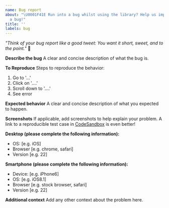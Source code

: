 ```yaml
---
name: Bug report
about: "\U0001F41E Run into a bug whilst using the library? Help us improve by reporting
  a bug!"
title: ''
labels: bug
---
```


_"Think of your bug report like a good tweet: You want it short, sweet, and to the point."_ 🐞

**Describe the bug**
A clear and concise description of what the bug is.

**To Reproduce**
Steps to reproduce the behavior:
1. Go to '...'
2. Click on '....'
3. Scroll down to '....'
4. See error

**Expected behavior**
A clear and concise description of what you expected to happen.

**Screenshots**
If applicable, add screenshots to help explain your problem. A link to a reproducible test case in [CodeSandbox](https://codesandbox.io) is even better!

**Desktop (please complete the following information):**
 - OS: [e.g. iOS]
 - Browser [e.g. chrome, safari]
 - Version [e.g. 22]

**Smartphone (please complete the following information):**
 - Device: [e.g. iPhone6]
 - OS: [e.g. iOS8.1]
 - Browser [e.g. stock browser, safari]
 - Version [e.g. 22]

**Additional context**
Add any other context about the problem here.
